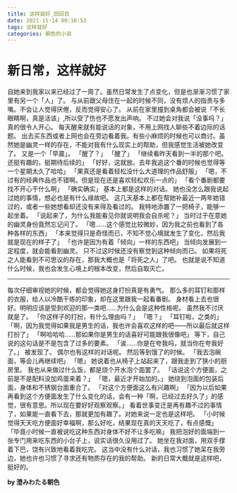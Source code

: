 ```yaml
---
title: 这样就好_四回目
date: 2021-11-14 00:16:53
tags: 这样就好
categories: 朝色的小说
---
```


# 新日常，这样就好

自她来到我家以来已经过了一周了。虽然日常发生了点变化，但是也渐渐习惯了家里有另一个「人」了。
与从前跟父母住在一起的时候不同，没有烦人的指责与多嘴。不会让人觉得厌倦，反而觉得安心了。
从前在家里撞到桌角都会被说「不长眼睛啊，真是活该」,所以受了伤也不愿发出声响。
不过她会对我说「没事吗？」
真的很令人开心。
每天醒来就有能说话的对象，不用上网找人聊些不着边际的话题。
出去买东西或者上网也会在旁边看着我。有些小麻烦的时候也可以商讨。虽然她是幽灵一样的存在，不能对我有什么现实上的帮助，但我感觉生活被她改变了。
又是一个「早晨」。
「醒了？」
「醒了」
「继续看昨天看到一半的那个吧。还挺有趣的，挺期待后续的」
「好好，这就放。去年我追这个番的时候也觉得等一个星期太久了哈哈」
「果真还是看着轻松没什么大道理的作品舒服」
「嗯，不过有的经典作品也不错啊。但是现在还是喜欢轻松欢乐一点的」
「看个番剧都要找不开心干什么啊」
「确实确实」
基本上都是这样的对话。
她也没怎么跟我说起过她的事情，想必也是有什么缘故吧。
这几天基本上都在帮她补最近一两年她错过的，或者一些她想看却还没有来得及看过的。
我特地添置了一把椅子，能够一起坐着。
「说起来了，为什么我能看见你就说明我会自杀呢？」
当时过于在意她的幽灵身份竟然忘记问了。
「嗯……这个感觉比较微妙，因为我之前也看到了各种各样的东西」
「本来觉得只是奇怪而已，不知不觉心境就发生了变化，然后我就是现在的样子了」
「也许是因为有着「倾向」一样的东西吧」
当倾向发展到一定程度，就会能看到幽灵。
只不过这时候还没有察觉到这种倾向而已。
如果将死之人能看到不可思议的存在，那我大概也是「将死之人」了吧。
也就是说不知道什么时候，我也会发生心境上的根本改变，然后自取灭亡。
* * *
每次仔细审视她的时候，都会觉得她这身打扮真是有勇气。
那么多的耳钉和那样的衣服，给人以冷酷干练的印象，却在这里跟我一起看番剧。
身材看上去也很好。明明应该是受到欢迎的那一类吧……为什么会是这种性格呢。
虽然我不讨厌就是了。
「你这样子的打扮，有什么理由吗？」
「嗯？」
「耳钉啦，之类的」
「啊，因为我觉得如果我是男生的话，我也许会喜欢这样的吧——所以最后就这样打扮了」
「啊哈哈哈……那如果你是男生的话喜好可能跟我很像吧」
等下，自己说的这句话是不是包含了过多的要素。
「诶……你是在夸我吗，就当你在夸我好了。」
被发现了。
偶尔也有这样的对话呢。
然后等到饿了的时候。
「我去泡碗面，等会儿再继续吧」
「嗯」
她说着也从椅子上站起来了，跟我走到了狭小的厨房里。
我也从来做过什么饭，都是烧个开水泡个面罢了。
「话说这个方便面，之前是不是配料没加鸡蛋来着？」
「嗯，最近才开始加的。」
她绕到泡面的包装后面，身体和不锈钢台面重合了。
「对这个方便面这么有兴趣啊」
「因为以后如果再看到这个方便面发生了什么变化的话，会有一种「啊，已经过去好久了」的感觉，很有意思。所以现在要好好观察观察。」
看着世事变迁是再有趣不过的事情了，如果能一直看下去，那就更加有趣了。对她来说一定也是这样吧。
「小时候觉得天天吃方便面好幸福啊，那么好吃，结果现在真的天天吃了，有点感慨」
「毕竟小时候一直被说吃这种东西对身体不好不让多吃嘛」
我把泡好的面端到一张专门用来吃东西的小台子上，说实话很久没用过了。
她坐在我对面，用双手撑着下巴，饶有兴致地看着我吃完。
这当中没有什么对话，我也习惯了她呆在我旁边，她也许也习惯了寻求还有物质存在的我的帮助。
新的日常大概就是这样吧，挺好的。

**by 澄みわたる朝色**
